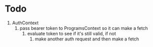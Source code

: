 # Todo

1. AuthContext
   1. pass bearer token to ProgramsContext so it can make a fetch
      1. evaluate token to see if it's still valid, if not
         1. make another auth request and then make a fetch
